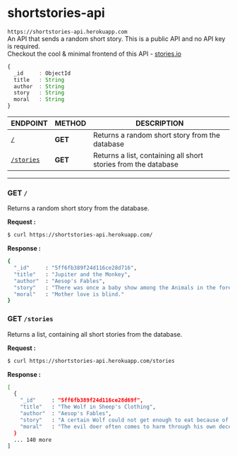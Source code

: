 # shortstories-api

`https://shortstories-api.herokuapp.com` \
An API that sends a random short story. This is a public API and no API key is required. \
Checkout the cool & minimal frontend of this API - [stories.io](https://storiesio.netlify.app)

```ts
{
  _id     : ObjectId
  title   : String
  author  : String
  story   : String
  moral   : String
}
```
| ENDPOINT        | METHOD | DESCRIPTION |
|-----------------|--------|-------------|
| [`/`](#get-)               | **GET**  | Returns a random short story from the database |
| [`/stories`](#get-stories) | **GET**  | Returns a list, containing all short stories from the database |

---

### GET `/`
Returns a random short story from the database.

**Request :**
```bash
$ curl https://shortstories-api.herokuapp.com/
```
**Response :**
```bash
{
  "_id"     : "5ff6fb389f24d116ce28d716",
  "title"   : "Jupiter and the Monkey",
  "author"  : "Aesop's Fables",
  "story"   : "There was once a baby show among the Animals in the forest. Jupiter provided the prize. Of course all the proud mammas from far and near brought their babies. But none got there earlier than Mother Monkey. Proudly she presented her baby among the other contestants. As you can imagine, there was quite a laugh when the Animals saw the ugly flat-nosed, hairless, pop-eyed little creature. \"Laugh if you will,\" said the Mother Monkey. \"Though Jupiter may not give him the prize, I know that he is the prettiest, the sweetest, the dearest darling in the world.\"",
  "moral"   : "Mother love is blind."
}
```

### GET `/stories`
Returns a list, containing all short stories from the database.

**Request :**
```bash
$ curl https://shortstories-api.herokuapp.com/stories
```
**Response :**
```bash
[
  {
    "_id"     : "5ff6fb389f24d116ce28d69f",
    "title"   : "The Wolf in Sheep's Clothing",
    "author"  : "Aesop's Fables",
    "story"   : "A certain Wolf could not get enough to eat because of the watchfulness of the Shepherds. But one night he found a sheep skin that had been cast aside and forgotten. The next day, dressed in the skin, the Wolf strolled into the pasture with the Sheep. Soon a little Lamb was following him about and was quickly led away to slaughter. That evening the Wolf entered the fold with the flock. But it happened that the Shepherd took a fancy for mutton broth that very evening, and, picking up a knife, went to the fold. There the first he laid hands on and killed was the Wolf.",
    "moral"   : "The evil doer often comes to harm through his own deceit."
  }
  ... 140 more
]
```
